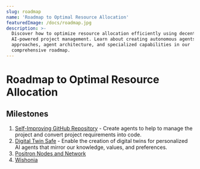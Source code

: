 ```yaml
---
slug: roadmap
name: 'Roadmap to Optimal Resource Allocation'
featuredImage: /docs/roadmap.jpg
description: >-
  Discover how to optimize resource allocation efficiently using decentralized
  AI-powered project management. Learn about creating autonomous agents, modular
  approaches, agent architecture, and specialized capabilities in our
  comprehensive roadmap.
---
```

# Roadmap to Optimal Resource Allocation

## Milestones
1. [Self-Improving GitHub Repository](self-improving-github-repo/self-improving-github-repo.md) - Create agents to help to manage the project and convert project requirements into code. 
2. [Digital Twin Safe](digital-twin-safe/README.md) - Enable the creation of digital twins for personalized AI agents that mirror our knowledge, values, and preferences.
3. [Positron Nodes and Network](positron-network/roadmap.md)
4. [Wishonia](wishonian-government/wishonian-government.md)



